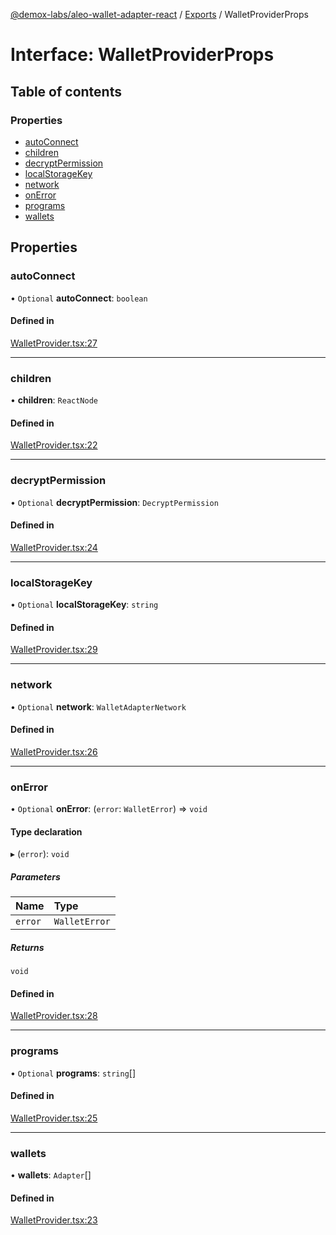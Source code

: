 [@demox-labs/aleo-wallet-adapter-react](../README.md) / [Exports](../modules.md) / WalletProviderProps

# Interface: WalletProviderProps

## Table of contents

### Properties

- [autoConnect](WalletProviderProps.md#autoconnect)
- [children](WalletProviderProps.md#children)
- [decryptPermission](WalletProviderProps.md#decryptpermission)
- [localStorageKey](WalletProviderProps.md#localstoragekey)
- [network](WalletProviderProps.md#network)
- [onError](WalletProviderProps.md#onerror)
- [programs](WalletProviderProps.md#programs)
- [wallets](WalletProviderProps.md#wallets)

## Properties

### autoConnect

• `Optional` **autoConnect**: `boolean`

#### Defined in

[WalletProvider.tsx:27](https://github.com/demox-labs/aleo-wallet-adapter/blob/c12f88c/packages/core/react/WalletProvider.tsx#L27)

___

### children

• **children**: `ReactNode`

#### Defined in

[WalletProvider.tsx:22](https://github.com/demox-labs/aleo-wallet-adapter/blob/c12f88c/packages/core/react/WalletProvider.tsx#L22)

___

### decryptPermission

• `Optional` **decryptPermission**: `DecryptPermission`

#### Defined in

[WalletProvider.tsx:24](https://github.com/demox-labs/aleo-wallet-adapter/blob/c12f88c/packages/core/react/WalletProvider.tsx#L24)

___

### localStorageKey

• `Optional` **localStorageKey**: `string`

#### Defined in

[WalletProvider.tsx:29](https://github.com/demox-labs/aleo-wallet-adapter/blob/c12f88c/packages/core/react/WalletProvider.tsx#L29)

___

### network

• `Optional` **network**: `WalletAdapterNetwork`

#### Defined in

[WalletProvider.tsx:26](https://github.com/demox-labs/aleo-wallet-adapter/blob/c12f88c/packages/core/react/WalletProvider.tsx#L26)

___

### onError

• `Optional` **onError**: (`error`: `WalletError`) => `void`

#### Type declaration

▸ (`error`): `void`

##### Parameters

| Name | Type |
| :------ | :------ |
| `error` | `WalletError` |

##### Returns

`void`

#### Defined in

[WalletProvider.tsx:28](https://github.com/demox-labs/aleo-wallet-adapter/blob/c12f88c/packages/core/react/WalletProvider.tsx#L28)

___

### programs

• `Optional` **programs**: `string`[]

#### Defined in

[WalletProvider.tsx:25](https://github.com/demox-labs/aleo-wallet-adapter/blob/c12f88c/packages/core/react/WalletProvider.tsx#L25)

___

### wallets

• **wallets**: `Adapter`[]

#### Defined in

[WalletProvider.tsx:23](https://github.com/demox-labs/aleo-wallet-adapter/blob/c12f88c/packages/core/react/WalletProvider.tsx#L23)
